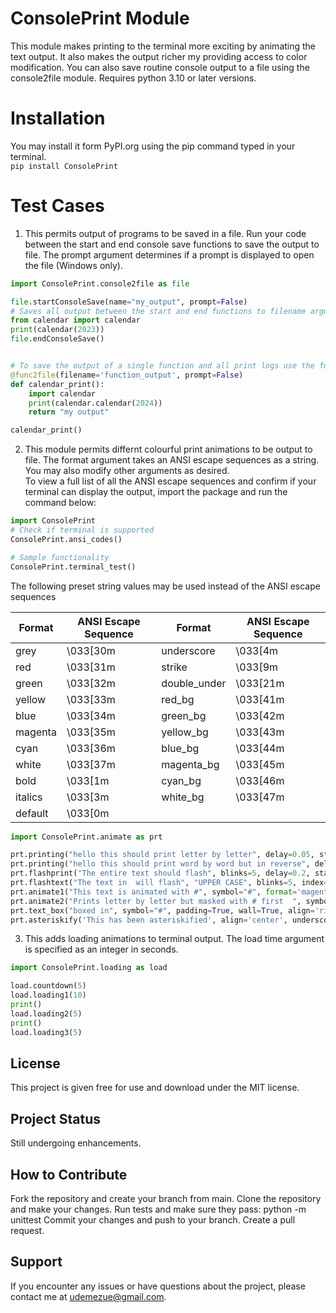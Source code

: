 # ConsolePrint Module
This module makes printing to the terminal more exciting by animating the text output.
It also makes the output richer my providing access to color modification.
You can also save routine console output to a file using the console2file module.
Requires python 3.10 or later versions.

# Installation
You may install it form PyPI.org using the pip command typed in your terminal.<br>
`pip install ConsolePrint`

# Test Cases
1.  This permits output of programs to be saved in a file.  Run your code between the start and end console save functions to save the output to file.  The prompt argument determines if a prompt is displayed to open the file (Windows only).
```python
import ConsolePrint.console2file as file  

file.startConsoleSave(name="my_output", prompt=False)
# Saves all output between the start and end functions to filename argument
from calendar import calendar
print(calendar(2023))
file.endConsoleSave()


# To save the output of a single function and all print logs use the func2file decorator
@func2file(filename='function_output', prompt=False)
def calendar_print():
    import calendar
    print(calendar.calendar(2024))
    return "my output"

calendar_print()

```
2.  This module permits differnt colourful print animations to be output to file.  The format argument takes an ANSI escape sequences as a string.  You may also modify other arguments as desired.<br>
To view a full list of all the ANSI escape sequences and confirm if your terminal can display the output, import the package and run the command below:
```python
import ConsolePrint
# Check if terminal is supported
ConsolePrint.ansi_codes()

# Sample functionality
ConsolePrint.terminal_test()

```

The following preset string values may be used instead of the ANSI escape sequences

| Format  | ANSI Escape Sequence | Format       | ANSI Escape Sequence |
|---------|----------------------|------------- |----------------------|
| grey    | \033[30m             | underscore   |    \033[4m           |
| red     | \033[31m             | strike       |    \033[9m           |
| green   | \033[32m             | double_under |    \033[21m          |
| yellow  | \033[33m             | red_bg       |    \033[41m          |
| blue    | \033[34m             | green_bg     |    \033[42m          |
| magenta | \033[35m             | yellow_bg    |    \033[43m          |
| cyan    | \033[36m             | blue_bg      |    \033[44m          |
| white   | \033[37m             | magenta_bg   |    \033[45m          |
| bold    | \033[1m              | cyan_bg      |    \033[46m          |
| italics | \033[3m              | white_bg     |    \033[47m          |
| default | \033[0m              |


```python 
import ConsolePrint.animate as prt 

prt.printing("hello this should print letter by letter", delay=0.05, style="letter", stay=True, rev=False, format='strike')
prt.printing("hello this should print word by word but in reverse", delay=0.3, style="word", stay=True, rev=True, format='red_bg')
prt.flashprint("The entire text should flash", blinks=5, delay=0.2, stay=True, format='green')
prt.flashtext("The text in  will flash", "UPPER CASE", blinks=5, index=12, delay=0.2, format='yellow')
prt.animate1("This text is animated with #", symbol="#", format='magenta')
prt.animate2("Prints letter by letter but masked with # first  ", symbol="#", delay=0.05, format="\033[48;5;150m")
prt.text_box("boxed in", symbol="#", padding=True, wall=True, align='right', format='\033[48;5;4m')
prt.asteriskify('This has been asteriskified', align='center', underscore=True, format='cyan')
```

3.  This adds loading animations to terminal output.  The load time argument is specified as an integer in seconds.
```python
import ConsolePrint.loading as load  

load.countdown(5)
load.loading1(10)
print()
load.loading2(5)
print()
load.loading3(5)

```
## License
This project is given free for use and download under the MIT license.

## Project Status
Still undergoing enhancements.

## How to Contribute
Fork the repository and create your branch from main.
Clone the repository and make your changes.
Run tests and make sure they pass: python -m unittest
Commit your changes and push to your branch.
Create a pull request.

## Support
If you encounter any issues or have questions about the project, please contact me at udemezue@gmail.com.
